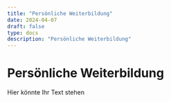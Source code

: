 ```yaml
---
title: "Persönliche Weiterbildung"
date: 2024-04-07
draft: false
type: docs
description: "Persönliche Weiterbildung"
---
```


# Persönliche Weiterbildung

Hier könnte Ihr Text stehen